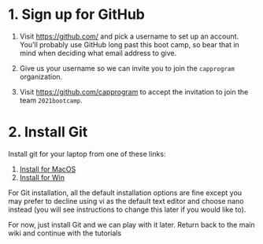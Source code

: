 # 1. Sign up for GitHub

1. Visit https://github.com/ and pick a username to set up an account. You’ll probably use GitHub long past this boot camp, so bear that in mind when deciding what email address to give.

2. Give us your username so we can invite you to join the `capprogram` organization.

3. Visit https://github.com/capprogram to accept the invitation to join the team
`2021bootcamp`.

# 2. Install Git

Install git for your laptop from one of these links:

1. [Install for MacOS](https://git-scm.com/download/mac)
2. [Install for Win](https://git-for-windows.github.io) 
 
For Git installation, all the default installation options are fine except you may prefer to decline using vi as the default text editor and choose nano instead (you will see instructions to change this later if you would like to). 

For now, just install Git and we can play with it later. Return back to the main wiki and continue with the tutorials

